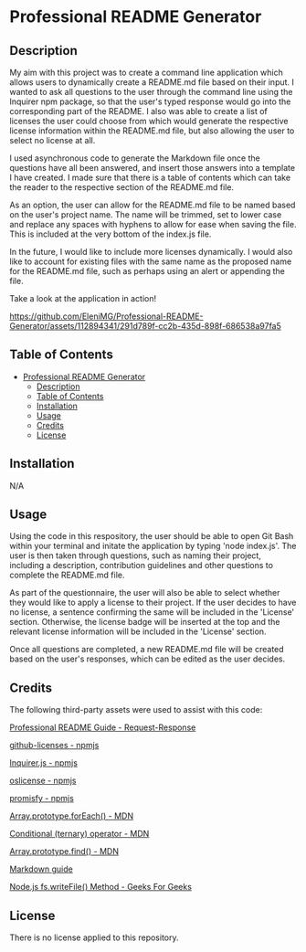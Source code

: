 # Professional README Generator

## Description

My aim with this project was to create a command line application which allows users to dynamically create a README.md file based on their input. I wanted to ask all questions to the user through the command line using the Inquirer npm package, so that the user's typed response would go into the corresponding part of the README. I also was able to create a list of licenses the user could choose from which would generate the respective license information within the README.md file, but also allowing the user to select no license at all. 

I used asynchronous code to generate the Markdown file once the questions have all been answered, and insert those answers into a template I have created. I made sure that there is a table of contents which can take the reader to the respective section of the README.md file.

As an option, the user can allow for the README.md file to be named based on the user's project name. The name will be trimmed, set to lower case and replace any spaces with hyphens to allow for ease when saving the file. This is included at the very bottom of the index.js file.

In the future, I would like to include more licenses dynamically. I would also like to account for existing files with the same name as the proposed name for the README.md file, such as perhaps using an alert or appending the file.

Take a look at the application in action!


https://github.com/EleniMG/Professional-README-Generator/assets/112894341/291d789f-cc2b-435d-898f-686538a97fa5



## Table of Contents
- [Professional README Generator](#professional-readme-generator)
  - [Description](#description)
  - [Table of Contents](#table-of-contents)
  - [Installation](#installation)
  - [Usage](#usage)
  - [Credits](#credits)
  - [License](#license)


## Installation

N/A


## Usage

Using the code in this respository, the user should be able to open Git Bash within your terminal and initate the application by typing 'node index.js'. The user is then taken through questions, such as naming their project, including a description, contribution guidelines and other questions to complete the README.md file.

As part of the questionnaire, the user will also be able to select whether they would like to apply a license to their project. If the user decides to have no license, a sentence confirming the same will be included in the 'License' section. Otherwise, the license badge will be inserted at the top and the relevant license information will be included in the 'License' section.

Once all questions are completed, a new README.md file will be created based on the user's responses, which can be edited as the user decides.


## Credits

The following third-party assets were used to assist with this code:

[Professional README Guide - Request-Response](https://coding-boot-camp.github.io/full-stack/github/professional-readme-guide)

[github-licenses - npmjs](https://www.npmjs.com/package/github-licenses)

[Inquirer.js - npmjs](https://www.npmjs.com/package/inquirer#inquirerjs)

[oslicense - npmjs](https://www.npmjs.com/package/oslicense)

[promisfy - npmjs](https://www.npmjs.com/package/promisfy)

[Array.prototype.forEach() - MDN](https://developer.mozilla.org/en-US/docs/Web/JavaScript/Reference/Global_Objects/Array/forEach)

[Conditional (ternary) operator - MDN](https://developer.mozilla.org/en-US/docs/Web/JavaScript/Reference/Operators/Conditional_operator)

[Array.prototype.find() - MDN](https://developer.mozilla.org/en-US/docs/Web/JavaScript/Reference/Global_Objects/Array/find)

[Markdown guide](https://www.markdownguide.org/cheat-sheet/)

[Node.js fs.writeFile() Method - Geeks For Geeks](https://www.geeksforgeeks.org/node-js-fs-writefile-method/)



## License

There is no license applied to this repository.
